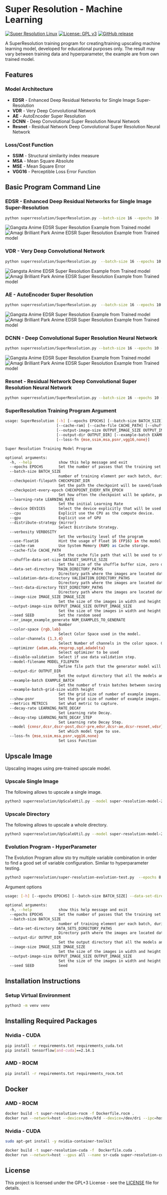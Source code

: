 # Super Resolution - Machine Learning
[![Super Resolution Linux](https://github.com/voldien/SuperResolution/actions/workflows/ci.yaml/badge.svg)](https://github.com/voldien/SuperResolution/actions/workflows/ci.yaml)
[![License: GPL v3](https://img.shields.io/badge/License-GPLv3-blue.svg)](https://www.gnu.org/licenses/gpl-3.0)
[![GitHub release](https://img.shields.io/github/release/voldien/SuperResolution.svg)](https://github.com/voldien/SuperResolution/releases)

A SuperResolution training program for creating/training upscaling machine learning model, developed for educational purposes only. The result may vary between training data and hyperparameter, the example are from own trained model.

## Features

### Model Architecture
* **EDSR** - Enhanced Deep Residual Networks for Single Image Super-Resolution
* **VDR** - Very Deep Convolutional Network
* **AE** - AutoEncoder Super Resolution
* **DCNN** - Deep Convolutional Super Resolution Neural Network
* **Resnet** - Residual Network Deep Convolutional Super Resolution Neural Network

### Loss/Cost Function
* **SSIM** - Structural similarity index measure
* **MSA** - Mean Square Absolute
* **MSE** - Mean Square Error
* **VGG16** - Perceptible Loss Error Function

## Basic Program Command Line

### EDSR - Enhanced Deep Residual Networks for Single Image Super-Resolution

```bash
python superresolution/SuperResolution.py --batch-size 16 --epochs 10 --image-size 128 128 --model edsr --learning-rate 0.0003 --decay-rate 0.9 --decay-step 10000 --color-space rgb --loss-fn msa --shuffle-data-set-size 1024 --show-psnr --data-set-directory /path_to_training_data/   --output-dir image-super-resolution-result/
```

![Gangsta Anime EDSR Super Resolution Example from Trained model](https://github.com/voldien/SuperResolution/assets/9608088/1951a0c3-cebb-4ea8-818e-4a04bf28e116)
![Amagi Brilliant Park Anime EDSR Super Resolution Example from Trained model](https://github.com/voldien/SuperResolution/assets/9608088/17609c40-3b86-4a0d-a562-20d71359655a)


### VDR - Very Deep Convolutional Network

```bash
python superresolution/SuperResolution.py  --batch-size 16 --epochs 10 --image-size 128 128 --model vdr --learning-rate 0.0003 --color-space rgb --loss-fn msa --shuffle-data-set-size 512 --show-psnr --data-set-directory /path_to_training_data/ --output-dir image-super-resolution-result/
```

![Gangsta Anime EDSR Super Resolution Example from Trained model](https://github.com/voldien/SuperResolution/assets/9608088/24cccb38-807f-4454-bbc6-35ad9e03b57f)
![Amagi Brilliant Park Anime EDSR Super Resolution Example from Trained model](https://github.com/voldien/SuperResolution/assets/9608088/153792f5-c35a-4fae-8bba-aed47c8902de)

### AE - AutoEncoder Super Resolution

```bash
python superresolution/SuperResolution.py  --batch-size 16 --epochs 10 --image-size 128 128 --model dcsr-ae --learning-rate 0.0003 --color-space rgb --loss-fn msa --shuffle-data-set-size 512 --show-psnr --data-set-directory /path_to_training_data/ --output-dir image-super-resolution-result/
```

![Gangsta Anime EDSR Super Resolution Example from Trained model](https://github.com/voldien/SuperResolution/assets/9608088/0dac4554-6169-4662-9401-204feac33846)
![Amagi Brilliant Park Anime EDSR Super Resolution Example from Trained model](https://github.com/voldien/SuperResolution/assets/9608088/bc77e853-a5e8-4eac-880b-e6d7a5f3c801)


### DCNN - Deep Convolutional Super Resolution Neural Network

```bash
python superresolution/SuperResolution.py --batch-size 16 --epochs 10 --image-size 128 128 --model cnnsr --learning-rate 0.002 --color-space rgb --loss-fn msa --shuffle-data-set-size 512 --show-psnr --data-set-directory /path_to_training_data/ --output-dir image-super-resolution-result/
```

![Gangsta Anime EDSR Super Resolution Example from Trained model](https://github.com/voldien/SuperResolution/assets/9608088/f164b778-296d-4ded-b658-ef46d8e77910)
![Amagi Brilliant Park Anime EDSR Super Resolution Example from Trained model](https://github.com/voldien/SuperResolution/assets/9608088/e5c33097-72ed-4c42-92a4-3a24d45b2110)


### Resnet - Residual Network Deep Convolutional Super Resolution Neural Network

```bash
python superresolution/SuperResolution.py --batch-size 16 --epochs 10 --image-size 128 128 --model dcsr-resnet --learning-rate 0.0003 --color-space rgb --loss-fn msa --shuffle-data-set-size 512 --show-psnr --data-set-directory /path_to_training_data/ --output-dir image-super-resolution-result/ 
```

### SuperResolution Training Program Argument

```bash
usage: SuperResolution [-h] [--epochs EPOCHS] [--batch-size BATCH_SIZE] [--checkpoint-filepath CHECKPOINT_DIR] [--checkpoint-every-epoch CHECKPOINT_EVERY_NTH_EPOCH] [--learning-rate LEARNING_RATE] [--device DEVICES] [--cpu] [--gpu] [--distribute-strategy {mirror}] [--verbosity VERBOSITY] [--use-float16]
                       [--cache-ram] [--cache-file CACHE_PATH] [--shuffle-data-set-size DATASET_SHUFFLE_SIZE] [--data-set-directory TRAIN_DIRECTORY_PATHS] [--validation-data-directory VALIDATION_DIRECTORY_PATHS] [--test-data-directory TEST_DIRECTORY_PATHS] [--image-size IMAGE_SIZE IMAGE_SIZE]
                       [--output-image-size OUTPUT_IMAGE_SIZE OUTPUT_IMAGE_SIZE] [--seed SEED] [--nr_image_example_generate NUM_EXAMPLES_TO_GENERATE] [--color-space {rgb,lab}] [--color-channels {1,3,4}] [--optimizer {adam,ada,rmsprop,sgd,adadelta}] [--disable-validation] [--model-filename MODEL_FILEPATH]
                       [--output-dir OUTPUT_DIR] [--example-batch EXAMPLE_BATCH] [--example-batch-grid-size width height] [--show-psnr] [--metrics METRICS] [--decay-rate LEARNING_RATE_DECAY] [--decay-step LEARNING_RATE_DECAY_STEP] [--model {cnnsr,dcsr,dscr-post,dscr-pre,edsr,dcsr-ae,dcsr-resnet,vdsr}]
                       [--loss-fn {mse,ssim,msa,psnr,vgg16,none}]

Super Resolution Training Model Program

optional arguments:
  -h, --help            show this help message and exit
  --epochs EPOCHS       Set the number of passes that the training set will be trained against.
  --batch-size BATCH_SIZE
                        number of training element per each batch, during training.
  --checkpoint-filepath CHECKPOINT_DIR
                        Set the path the checkpoint will be saved/loaded.
  --checkpoint-every-epoch CHECKPOINT_EVERY_NTH_EPOCH
                        Set how often the checkpoint will be update, per epoch.
  --learning-rate LEARNING_RATE
                        Set the initial Learning Rate
  --device DEVICES      Select the device explicitly that will be used.
  --cpu                 Explicit use the CPU as the compute device.
  --gpu                 Explicit use of GPU
  --distribute-strategy {mirror}
                        Select Distribute Strategy.
  --verbosity VERBOSITY
                        Set the verbosity level of the program
  --use-float16         Hint the usage of Float 16 (FP16) in the model.
  --cache-ram           Use System Memory (RAM) as Cache storage.
  --cache-file CACHE_PATH
                        Set the cache file path that will be used to store dataset cached data.
  --shuffle-data-set-size DATASET_SHUFFLE_SIZE
                        Set the size of the shuffle buffer size, zero disables shuffling.
  --data-set-directory TRAIN_DIRECTORY_PATHS
                        Directory path where the images are located dataset images
  --validation-data-directory VALIDATION_DIRECTORY_PATHS
                        Directory path where the images are located dataset images
  --test-data-directory TEST_DIRECTORY_PATHS
                        Directory path where the images are located dataset images
  --image-size IMAGE_SIZE IMAGE_SIZE
                        Set the size of the images in width and height for the model.
  --output-image-size OUTPUT_IMAGE_SIZE OUTPUT_IMAGE_SIZE
                        Set the size of the images in width and height for the model.
  --seed SEED           Set the random seed
  --nr_image_example_generate NUM_EXAMPLES_TO_GENERATE
                        Number
  --color-space {rgb,lab}
                        Select Color Space used in the model.
  --color-channels {1,3,4}
                        Select Number of channels in the color space. GrayScale, RGB and RGBA.
  --optimizer {adam,ada,rmsprop,sgd,adadelta}
                        Select optimizer to be used
  --disable-validation  Select if use data validation step.
  --model-filename MODEL_FILEPATH
                        Define file path that the generator model will be saved at.
  --output-dir OUTPUT_DIR
                        Set the output directory that all the models and results will be stored at
  --example-batch EXAMPLE_BATCH
                        Set the number of train batches between saving work in progress result.
  --example-batch-grid-size width height
                        Set the grid size of number of example images.
  --show-psnr           Set the grid size of number of example images.
  --metrics METRICS     Set what metric to capture.
  --decay-rate LEARNING_RATE_DECAY
                        Set Learning rate Decay.
  --decay-step LEARNING_RATE_DECAY_STEP
                        Set Learning rate Decay Step.
  --model {cnnsr,dcsr,dscr-post,dscr-pre,edsr,dcsr-ae,dcsr-resnet,vdsr}
                        Set which model type to use.
  --loss-fn {mse,ssim,msa,psnr,vgg16,none}
                        Set Loss Function

```

## Upscale Image

Upscaling images using pre-trained upscale model.

### Upscale Single Image
The following allows to upscale a single image.

```bash
python3 superresolution/UpScaleUtil.py --model super-resolution-model-2113109.h5 --input-file low_res.png --save-output  high_res.png --batch 32 --color-space rgb
```

### Upscale Directory
The following allows to upscale a whole directory.

```bash
python3 superresolution/UpScaleUtil.py --model super-resolution-model-2113109.h5 --save-output  high_output_dir/ --input-file low_input_dir/ --batch 32 --color-space rgb
```

### Evolution Program - HyperParameter
The Evolution Program allow sto try multiple variable combination in order to find a good set of variable configuration. Simliar to hyperparameter testing.

```bash
python3 superresolution/super-resolution-evolution-test.py  --epochs 8 --batch 32 rgb  --image-size 128 128  --data-set-directory /path_to_training_data/ --validation-data-directory /path_to_validation_data/   --output-dir evolution_test/
```

Argument options
```bash
usage: [-h] [--epochs EPOCHS] [--batch-size BATCH_SIZE] --data-set-directory DATA_SETS_DIRECTORY_PATHS [--output-dir OUTPUT_DIR] [--image-size IMAGE_SIZE IMAGE_SIZE] [--output-image-size OUTPUT_IMAGE_SIZE OUTPUT_IMAGE_SIZE] [--seed SEED]

optional arguments:
  -h, --help            show this help message and exit
  --epochs EPOCHS       Set the number of passes that the training set will be trained against.
  --batch-size BATCH_SIZE
                        number of training element per each batch, during training.
  --data-set-directory DATA_SETS_DIRECTORY_PATHS
                        Directory path where the images are located dataset images
  --output-dir OUTPUT_DIR
                        Set the output directory that all the models and results will be stored at
  --image-size IMAGE_SIZE IMAGE_SIZE
                        Set the size of the images in width and height for the model.
  --output-image-size OUTPUT_IMAGE_SIZE OUTPUT_IMAGE_SIZE
                        Set the size of the images in width and height for the model.
  --seed SEED           Seed
```

## Installation Instructions

### Setup Virtual Environment

```bash
python3 -m venv venv
```

## Installing Required Packages

### Nvidia - CUDA
```bash
pip install -r requirements.txt requirements_cuda.txt
pip install tensorflow[and-cuda]==2.14.1
```

### AMD - ROCM
```bash
pip install -r requirements.txt requirements_rocm.txt
```

## Docker

### AMD - ROCM

```bash
docker build -t super-resolution-rocm -f Dockerfile.rocm .
docker run --network=host --device=/dev/kfd --device=/dev/dri --ipc=host --shm-size 16G --group-add video --cap-add=SYS_PTRACE --security-opt seccomp=unconfined --name sr-rocm super-resolution-rocm 
```
### Nvidia - CUDA

```bash
sudo apt-get install -y nvidia-container-toolkit
```

```bash
docker build -t super-resolution-cuda -f  Dockerfile.cuda .
docker run --network=host --gpus all --name sr-cuda super-resolution-cuda 
```


## License

This project is licensed under the GPL+3 License - see the [LICENSE](LICENSE) file for details.
